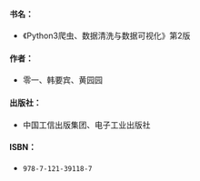 #### 书名：
- 《Python3爬虫、数据清洗与数据可视化》第2版

#### 作者：
- 零一、韩要宾、黄园园

#### 出版社：
- 中国工信出版集团、电子工业出版社

#### ISBN：
- `978-7-121-39118-7`